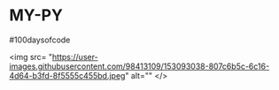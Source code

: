 # MY-PY
#100daysofcode

<img src= "https://user-images.githubusercontent.com/98413109/153093038-807c6b5c-6c16-4d64-b3fd-8f5555c455bd.jpeg" alt="" </>
